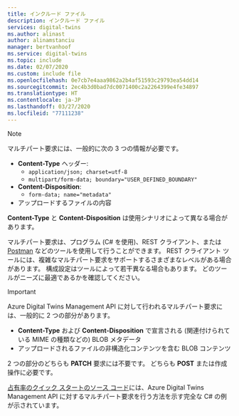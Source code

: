 ```yaml
---
title: インクルード ファイル
description: インクルード ファイル
services: digital-twins
ms.author: alinast
author: alinamstanciu
manager: bertvanhoof
ms.service: digital-twins
ms.topic: include
ms.date: 02/07/2020
ms.custom: include file
ms.openlocfilehash: 0e7cb7e4aaa9862a2b4af51593c29793ea54dd14
ms.sourcegitcommit: 2ec4b3d0bad7dc0071400c2a2264399e4fe34897
ms.translationtype: HT
ms.contentlocale: ja-JP
ms.lasthandoff: 03/27/2020
ms.locfileid: "77111238"
---
```

> [!NOTE]
> マルチパート要求には、一般的に次の 3 つの情報が必要です。
> * **Content-Type** ヘッダー:
>   * `application/json; charset=utf-8`
>   * `multipart/form-data; boundary="USER_DEFINED_BOUNDARY"`
> * **Content-Disposition**:
>   * `form-data; name="metadata"`
> * アップロードするファイルの内容
>
> **Content-Type** と **Content-Disposition** は使用シナリオによって異なる場合があります。

マルチパート要求は、プログラム (C# を使用)、REST クライアント、または [Postman](https://docs.microsoft.com/azure/digital-twins/how-to-configure-postman#make-a-multipart-post-request) などのツールを使用して行うことができます。 REST クライアント ツールには、複雑なマルチパート要求をサポートするさまざまなレベルがある場合があります。 構成設定はツールによって若干異なる場合もあります。 どのツールがニーズに最適であるかを確認してください。

> [!IMPORTANT]
> Azure Digital Twins Management API に対して行われるマルチパート要求には、一般的に 2 つの部分があります。
> * **Content-Type** および **Content-Disposition** で宣言される (関連付けられている MIME の種類などの) BLOB メタデータ
> * アップロードされるファイルの非構造化コンテンツを含む BLOB コンテンツ
>
> 2 つの部分のどちらも **PATCH** 要求には不要です。 どちらも **POST** または作成操作に必要です。

[占有率のクイック スタートのソース コード](https://github.com/Azure-Samples/digital-twins-samples-csharp/blob/master/occupancy-quickstart/src/api/update.cs)には、Azure Digital Twins Management API に対するマルチパート要求を行う方法を示す完全な C# の例が示されています。